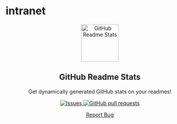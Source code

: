 # intranet
<p align="center">
 <img width="100px" src="https://res.cloudinary.com/anuraghazra/image/upload/v1594908242/logo_ccswme.svg" align="center" alt="GitHub Readme Stats" />
 <h2 align="center">GitHub Readme Stats</h2>
 <p align="center">Get dynamically generated GitHub stats on your readmes!</p>
</p>

   <p align="center">
    <a href="https://github.com/KlavyedeParmaklar/intranet/issues">
      <img alt="Issues" src="https://img.shields.io/github/issues/KlavyedeParmaklar/intranet?color=red" />
    </a>
    <a href="https://github.com/KlavyedeParmaklar/intranet/pulls">
      <img alt="GitHub pull requests" src="https://img.shields.io/github/issues-pr/KlavyedeParmaklar/intranet?color=0088ff" />
    </a>
  </p>
  <p align="center">
    <a href="https://github.com/KlavyedeParmaklar/intranet/issues/new/choose">Report Bug</a>
  </p>

<!-- [![Top Langs](https://github-readme-stats.vercel.app/api/top-langs/?username=KlavyedeParmaklar&layout=compact)](https://github.com/anuraghazra/github-readme-stats) -->
